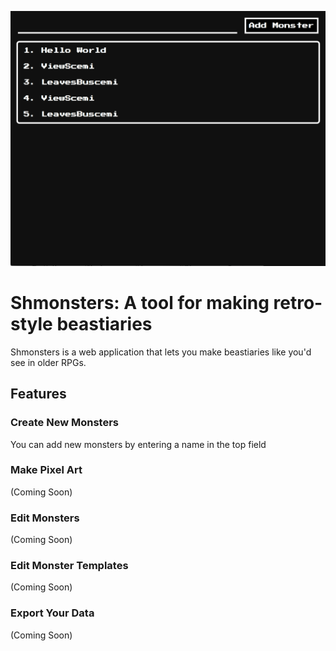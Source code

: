 ![Main Screen](./title.png)

# Shmonsters: A tool for making retro-style beastiaries

Shmonsters is a web application that lets you make beastiaries like you'd see in older RPGs. 

## Features

### Create New Monsters

You can add new monsters by entering a name in the top field

### Make Pixel Art

(Coming Soon)

### Edit Monsters

(Coming Soon)

### Edit Monster Templates

(Coming Soon)

### Export Your Data

(Coming Soon)